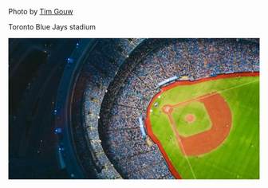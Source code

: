 Photo by [Tim Gouw](https://unsplash.com/@punttim)

Toronto Blue Jays stadium

[![rodgers-center](./rodgers-center.webp)](https://unsplash.com/photos/aerial-photography-of-baseball-stadium-VvQSzMJ_h0U)
